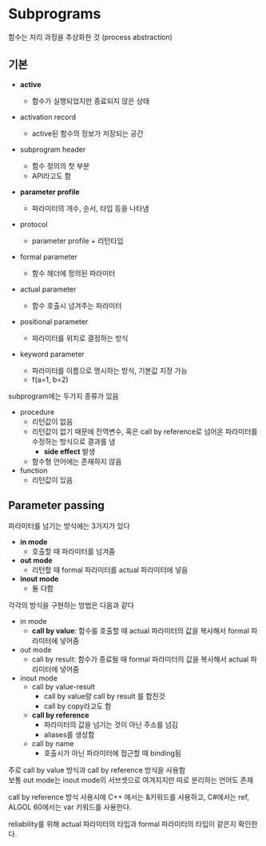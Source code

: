 # Subprograms

함수는 처리 과정을 추상화한 것 (process abstraction)

## 기본

- **active**
  - 함수가 실행되었지만 종료되지 않은 상태
- activation record
  - active된 함수의 정보가 저장되는 공간
- subprogram header
  - 함수 정의의 첫 부분
  - API라고도 함

- **parameter profile**
  - 파라미터의 개수, 순서, 타입 등을 나타냄
- protocol
  - parameter profile + 리턴타입
- formal parameter
  - 함수 헤더에 정의된 파라미터
- actual parameter
  - 함수 호출시 넘겨주는 파라미터
- positional parameter
  - 파라미터를 위치로 결정하는 방식
- keyword parameter
  - 파라미터를 이름으로 명시하는 방식, 기본값 지정 가능
  - f(a=1, b=2)

subprogram에는 두가지 종류가 있음

- procedure
  - 리턴값이 없음
  - 리턴값이 없기 때문에 전역변수, 혹은 call by reference로 넘어온 파라미터를 수정하는 방식으로 결과를 냄
    - **side effect** 발생 
  - 함수형 언어에는 존재하지 않음
- function
  - 리턴값이 있음

## Parameter passing

파라미터를 넘기는 방식에는 3가지가 있다

- **in mode**
  - 호출할 때 파라미터를 넘겨줌
- **out mode**
  - 리턴할 때 formal 파라미터를 actual 파라미터에 넣음
- **inout mode**
  - 둘 다함

각각의 방식을 구현하는 방법은 다음과 같다

- in mode
  - **call by value**: 함수를 호출할 때 actual 파라미터의 값을 복사해서 formal 파라미터에 넣어줌
- out mode
  - call by result: 함수가 종료될 때 formal 파라미터의 값을 복사해서 actual 파라미터에 넣어줌
- inout mode
  - call by value-result
    - call by value랑 call by result 를 합친것
    - call by copy라고도 함
  - **call by reference**
    - 파라미터의 값을 넘기는 것이 아닌 주소를 넘김
    - aliases를 생성함
  - call by name
    - 호출시가 아닌 파라미터에 접근할 때 binding됨

주로 call by value 방식과 call by reference 방식을 사용함  
보통 out mode는 inout mode의 서브셋으로 여겨지지만 따로 분리하는 언어도 존재

call by reference 방식 사용시에 C++ 에서는 &키워드를 사용하고, C#에서는 ref, ALGOL 60에서는 var 키워드를 사용한다.

reliability를 위해 actual 파라미터의 타입과 formal 파라미터의 타입이 같은지 확인한다.

